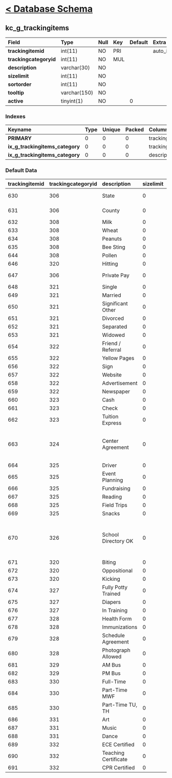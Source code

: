 # [< Database Schema](DatabaseSchema.md) #

## kc\_g\_trackingitems ##
| **Field** | Type | Null | Key | Default | Extra | Comment |
|:----------|:-----|:-----|:----|:--------|:------|:--------|
| **trackingitemid** | int(11) | NO   | PRI |         | auto\_increment |         |
| **trackingcategoryid** | int(11) | NO   | MUL |         |       |         |
| **description** | varchar(30) | NO   |     |         |       |         |
| **sizelimit** | int(11) | NO   |     |         |       |         |
| **sortorder** | int(11) | NO   |     |         |       |         |
| **tooltip** | varchar(150) | NO   |     |         |       |         |
| **active** | tinyint(1) | NO   |     | 0       |       |         |


### Indexes ###
| **Keyname** | Type | Unique | Packed | Column | Seq | Cardinality | Collation | Null | Comment |
|:------------|:-----|:-------|:-------|:-------|:----|:------------|:----------|:-----|:--------|
| **PRIMARY** | 0    | 0      | 0      | trackingitemid | 1   | 53          | A         | 0    | 0       |
| **ix\_g\_trackingitems\_category** | 0    | 0      | 0      | trackingcategoryid | 1   |             | A         | 0    | 0       |
| **ix\_g\_trackingitems\_category** | 0    | 0      | 0      | description | 2   | 53          | A         | 0    | 0       |


### Default Data ###
| trackingitemid | trackingcategoryid | description | sizelimit | sortorder | tooltip | active |
|:---------------|:-------------------|:------------|:----------|:----------|:--------|:-------|
| 630            | 306                | State       | 0         | 3         | State Subsidized | 1      |
| 631            | 306                | County      | 0         | 4         | County Subsidized | 1      |
| 632            | 308                | Milk        | 0         | 1         |         | 1      |
| 633            | 308                | Wheat       | 0         | 2         |         | 1      |
| 634            | 308                | Peanuts     | 0         | 3         |         | 1      |
| 635            | 308                | Bee Sting   | 0         | 4         |         | 1      |
| 644            | 308                | Pollen      | 0         | 5         |         | 1      |
| 646            | 320                | Hitting     | 0         | 1         |         | 1      |
| 647            | 306                | Private Pay | 0         | 2         | Private Pay Family | 1      |
| 648            | 321                | Single      | 0         | 1         |         | 1      |
| 649            | 321                | Married     | 0         | 2         |         | 1      |
| 650            | 321                | Significant Other | 0         | 3         |         | 1      |
| 651            | 321                | Divorced    | 0         | 4         |         | 1      |
| 652            | 321                | Separated   | 0         | 5         |         | 1      |
| 653            | 321                | Widowed     | 0         | 6         |         | 1      |
| 654            | 322                | Friend / Referral | 0         | 1         |         | 1      |
| 655            | 322                | Yellow Pages | 0         | 2         |         | 1      |
| 656            | 322                | Sign        | 0         | 3         |         | 1      |
| 657            | 322                | Website     | 0         | 4         |         | 1      |
| 658            | 322                | Advertisement | 0         | 5         |         | 1      |
| 659            | 322                | Newspaper   | 0         | 6         |         | 1      |
| 660            | 323                | Cash        | 0         | 1         |         | 1      |
| 661            | 323                | Check       | 0         | 2         |         | 1      |
| 662            | 323                | Tuition Express | 0         | 3         |         | 1      |
| 663            | 324                | Center Agreement | 0         | 1         | Check if they have signed & returned document. | 1      |
| 664            | 325                | Driver      | 0         | 1         |         | 1      |
| 665            | 325                | Event Planning | 0         | 2         |         | 1      |
| 666            | 325                | Fundraising | 0         | 3         |         | 1      |
| 667            | 325                | Reading     | 0         | 4         |         | 1      |
| 668            | 325                | Field Trips | 0         | 5         |         | 1      |
| 669            | 325                | Snacks      | 0         | 6         |         | 1      |
| 670            | 326                | School Directory OK | 0         | 1         | Check if okay to print their name in school directory. | 1      |
| 671            | 320                | Biting      | 0         | 2         |         | 1      |
| 672            | 320                | Oppositional | 0         | 4         |         | 1      |
| 673            | 320                | Kicking     | 0         | 3         |         | 1      |
| 674            | 327                | Fully Potty Trained | 0         | 3         |         | 1      |
| 675            | 327                | Diapers     | 0         | 1         |         | 1      |
| 676            | 327                | In Training | 0         | 2         |         | 1      |
| 677            | 328                | Health Form | 0         | 1         |         | 1      |
| 678            | 328                | Immunizations | 0         | 2         |         | 1      |
| 679            | 328                | Schedule Agreement | 0         | 3         |         | 1      |
| 680            | 328                | Photograph Allowed | 0         | 4         |         | 1      |
| 681            | 329                | AM Bus      | 0         | 1         |         | 1      |
| 682            | 329                | PM Bus      | 0         | 2         |         | 1      |
| 683            | 330                | Full-Time   | 0         | 1         |         | 1      |
| 684            | 330                | Part-Time MWF | 0         | 2         |         | 1      |
| 685            | 330                | Part-Time TU, TH | 0         | 3         |         | 1      |
| 686            | 331                | Art         | 0         | 1         |         | 1      |
| 687            | 331                | Music       | 0         | 2         |         | 1      |
| 688            | 331                | Dance       | 0         | 3         |         | 1      |
| 689            | 332                | ECE Certified | 0         | 3         |         | 1      |
| 690            | 332                | Teaching Certificate | 0         | 4         |         | 1      |
| 691            | 332                | CPR Certified | 0         | 2         |         | 1      |